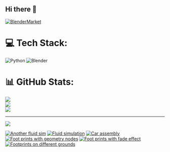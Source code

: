## Hi there 👋

<!--
**luckychris/luckychris** is a ✨ _special_ ✨ repository because its `README.md` (this file) appears on your GitHub profile.

Here are some ideas to get you started:

- 🔭 I’m currently working on ...
- 🌱 I’m currently learning ...
- 👯 I’m looking to collaborate on ...
- 🤔 I’m looking for help with ...
- 💬 Ask me about ...
- 📫 How to reach me: https://www.instagram.com/blender.fun/
- 😄 Pronouns: ...
- ⚡ Fun fact: ...
-->


[![BlenderMarket](https://assets.superhivemarket.com/site_assets/blendermarketlogo.png)](https://blendermarket.com/creators/blenderfun)

# 💻 Tech Stack:
![Python](https://img.shields.io/badge/python-3670A0?style=for-the-badge&logo=python&logoColor=ffdd54) ![Blender](https://img.shields.io/badge/blender-%23F5792A.svg?style=for-the-badge&logo=blender&logoColor=white)
# 📊 GitHub Stats:
![](https://github-readme-stats.vercel.app/api?username=luckychris&theme=great-gatsby&hide_border=false&include_all_commits=false&count_private=false)<br/>
![](https://github-readme-streak-stats.herokuapp.com/?user=luckychris&theme=great-gatsby&hide_border=false)<br/>
![](https://github-readme-stats.vercel.app/api/top-langs/?username=luckychris&theme=great-gatsby&hide_border=false&include_all_commits=false&count_private=false&layout=compact)

---
[![](https://visitcount.itsvg.in/api?id=luckychris&icon=0&color=0)](https://visitcount.itsvg.in)

<!-- Proudly created with GPRM ( https://gprm.itsvg.in ) -->

<!-- BEGIN YOUTUBE-CARDS -->
[![Another fluid sim](https://ytcards.demolab.com/?id=PU76ag2q59U&title=Another+fluid+sim&lang=en&timestamp=1750665623&background_color=%230d1117&title_color=%23ffffff&stats_color=%23dedede&max_title_lines=1&width=250&border_radius=5 "Another fluid sim")](https://www.youtube.com/watch?v=PU76ag2q59U)
[![Fluid simulation](https://ytcards.demolab.com/?id=QnBNkC5QkX0&title=Fluid+simulation&lang=en&timestamp=1750593649&background_color=%230d1117&title_color=%23ffffff&stats_color=%23dedede&max_title_lines=1&width=250&border_radius=5 "Fluid simulation")](https://www.youtube.com/watch?v=QnBNkC5QkX0)
[![Car assembly](https://ytcards.demolab.com/?id=5Mq3inHadYM&title=Car+assembly&lang=en&timestamp=1750492806&background_color=%230d1117&title_color=%23ffffff&stats_color=%23dedede&max_title_lines=1&width=250&border_radius=5 "Car assembly")](https://www.youtube.com/watch?v=5Mq3inHadYM)
[![Foot prints with geometry nodes](https://ytcards.demolab.com/?id=L3uinK7TUdU&title=Foot+prints+with+geometry+nodes&lang=en&timestamp=1750410041&background_color=%230d1117&title_color=%23ffffff&stats_color=%23dedede&max_title_lines=1&width=250&border_radius=5 "Foot prints with geometry nodes")](https://www.youtube.com/watch?v=L3uinK7TUdU)
[![Foot prints with fade effect](https://ytcards.demolab.com/?id=o9zyjBFJi1Q&title=Foot+prints+with+fade+effect&lang=en&timestamp=1750330881&background_color=%230d1117&title_color=%23ffffff&stats_color=%23dedede&max_title_lines=1&width=250&border_radius=5 "Foot prints with fade effect")](https://www.youtube.com/watch?v=o9zyjBFJi1Q)
[![Footprints on different grounds](https://ytcards.demolab.com/?id=SnRowIqeL3g&title=Footprints+on+different+grounds&lang=en&timestamp=1750244456&background_color=%230d1117&title_color=%23ffffff&stats_color=%23dedede&max_title_lines=1&width=250&border_radius=5 "Footprints on different grounds")](https://www.youtube.com/watch?v=SnRowIqeL3g)
<!-- END YOUTUBE-CARDS -->


